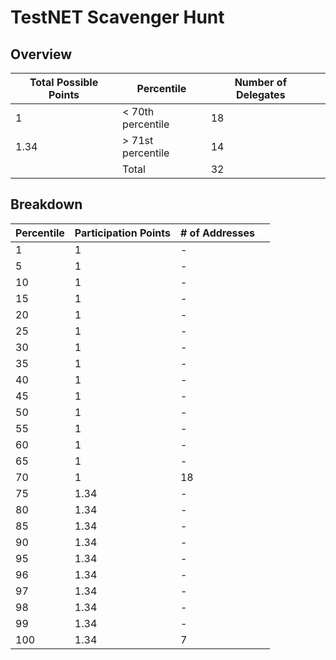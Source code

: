 # TestNET Scavenger Hunt 

## Overview
| Total Possible Points | Percentile  | Number of Delegates |       |
|-----------------------|-------------|--------|-------| 
| 1                     |   < 70th percentile  |  18   |      
| 1.34                  |  > 71st percentile   |   14  |      
|                       |      Total      | 32 |       |

## Breakdown 
| Percentile            | Participation Points         | # of Addresses |       |
|-----------------------|-------------    |---------|-------|
| 1                     |  1   | -    |       |
| 5                     |  1   | -    |       |
| 10                    |  1   | -    |       |
| 15                    |  1   | -    |       |
| 20                    |  1   | -    |       |
| 25                    |  1   | -    |       |
| 30                    |  1   | -    |       |
| 35                    |  1   | -    |       |
| 40                    |  1   | -    |       |
| 45                    |  1   | -    |       |
| 50                    |  1   | -    |       |
| 55                    |  1   | -    |       |
| 60                    |  1   | -    |       |
| 65                    |  1   | -    |       |
| 70                    |  1   | 18   |       |
| 75                    |  1.34   | -    |       |
| 80                    |  1.34   | -    |       |
| 85                    |  1.34   | -    |       |
| 90                    |  1.34   | -    |       |
| 95                    |  1.34   | -    |       |
| 96                    |  1.34   | -    |       |
| 97                    |  1.34   | -    |       |
| 98                    |  1.34   | -    |       |
| 99                    |  1.34   | -    |       |
| 100                   |  1.34   |  7   |       